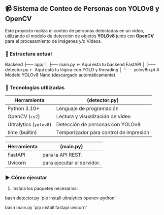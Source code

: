 ## 📹 Sistema de Conteo de Personas con YOLOv8 y OpenCV

Este proyecto realiza el conteo de personas detectadas en un video, utilizando el modelo de detección de objetos **YOLOv8** junto con **OpenCV** para el procesamiento de imágenes y/o Videos.

### 🧱 Estructura actual

Backend
├── app/
│ ├── main.py ← Aquí está tu backend FastAPI
│ ├── detector.py ← Aquí está tu lógica con YOLO y threading
│ └── yolov8n.pt # Modelo YOLOv8 Nano (descargado automáticamente)

### 🧪 Tecnologías utilizadas

| Herramienta      |  (detector.py)            |
|------------------|----------------------------------------|
| Python 3.10+     | Lenguaje de programación               |
| OpenCV (`cv2`)   | Lectura y visualización de video       |
| Ultralytics (`yolov8`) | Detección de personas con YOLOv8 |
| time (builtin)   | Temporizador para control de impresión |


| Herramienta      |  (main.py)   |
|------------------|---------------------------|
| FastAPI    | para la API REST.               |
| Uvicorn   | para ejecutar el servidor.       |

### ▶️ Cómo ejecutar

1. Instala los paquetes necesarios:

bash detector.py
'pip install ultralytics opencv-python'

bash main.py
'pip install fastapi uvicorn'